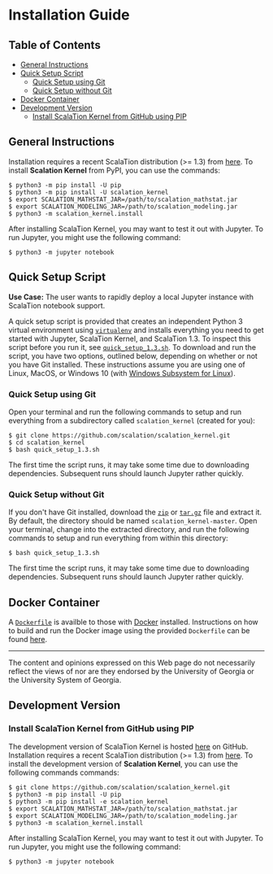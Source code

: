 # Installation Guide

## Table of Contents

<!-- toc -->

- [General Instructions](#general-instructions)
- [Quick Setup Script](#quick-setup-script)
  * [Quick Setup using Git](#quick-setup-using-git)
  * [Quick Setup without Git](#quick-setup-without-git)
- [Docker Container](#docker-container)
- [Development Version](#development-version)
  * [Install ScalaTion Kernel from GitHub using PIP](#install-scalation-kernel-from-github-using-pip)

<!-- tocstop -->

## General Instructions

Installation requires a recent ScalaTion distribution (>= 1.3) from
[here](http://cobweb.cs.uga.edu/~jam/scalation.html). To install
**Scalation Kernel** from PyPI, you can use the commands:

```
$ python3 -m pip install -U pip
$ python3 -m pip install -U scalation_kernel
$ export SCALATION_MATHSTAT_JAR=/path/to/scalation_mathstat.jar
$ export SCALATION_MODELING_JAR=/path/to/scalation_modeling.jar
$ python3 -m scalation_kernel.install
```

After installing ScalaTion Kernel, you may want to test it out
with Jupyter. To run Jupyter, you might use the following command:

```
$ python3 -m jupyter notebook
```

## Quick Setup Script

**Use Case:** The user wants to rapidly deploy a local Jupyter instance with 
ScalaTion notebook support.

A quick setup script is provided that creates an independent Python 3 virtual 
environment using [`virtualenv`](https://virtualenv.pypa.io/en/stable/) and 
installs everything you need to get started with Jupyter, ScalaTion Kernel,
and ScalaTion 1.3. To inspect this script before you run it, see
[`quick_setup_1.3.sh`](quick_setup_1.3.sh). To download and run the script, you
have two options, outlined below, depending on whether or not you have Git 
installed. These instructions assume you are using one of Linux, MacOS, or 
Windows 10 (with 
[Windows Subsystem for Linux](https://msdn.microsoft.com/en-us/commandline/wsl/about)).

### Quick Setup using Git

Open your terminal and run the following commands to setup and run everything
from a subdirectory called `scalation_kernel` (created for you):
```
$ git clone https://github.com/scalation/scalation_kernel.git
$ cd scalation_kernel
$ bash quick_setup_1.3.sh
```
The first time the script runs, it may take some time due to downloading
dependencies. Subsequent runs should launch Jupyter rather quickly.

### Quick Setup without Git

If you don't have Git installed, download the 
[`zip`](https://github.com/scalation/scalation_kernel/archive/master.zip) or
[`tar.gz`](https://github.com/scalation/scalation_kernel/archive/master.tar.gz)
file and extract it. By default, the directory should be named 
`scalation_kernel-master`. Open your terminal, change into the extracted
directory, and run the following commands to setup and run everything
from within this directory:
```
$ bash quick_setup_1.3.sh
```
The first time the script runs, it may take some time due to downloading
dependencies. Subsequent runs should launch Jupyter rather quickly.

## Docker Container

A [`Dockerfile`](docker/Dockerfile) is availble to those with [Docker](https://www.docker.com) installed.
Instructions on how to build and run the Docker image using the provided `Dockerfile` can be found [here](docker).

<hr>
The content and opinions expressed on this Web page do not necessarily reflect
the views of nor are they endorsed by the University of Georgia or the
University System of Georgia.

## Development Version

### Install ScalaTion Kernel from GitHub using PIP

The development version of ScalaTion Kernel is hosted [here](https://github.com/scalation/scalation_kernel/) on GitHub.
Installation requires a recent ScalaTion distribution (>= 1.3) from
[here](http://cobweb.cs.uga.edu/~jam/scalation.html). To install
the development version of **Scalation Kernel**, you can use the
following commands commands:

```
$ git clone https://github.com/scalation/scalation_kernel.git
$ python3 -m pip install -U pip
$ python3 -m pip install -e scalation_kernel
$ export SCALATION_MATHSTAT_JAR=/path/to/scalation_mathstat.jar
$ export SCALATION_MODELING_JAR=/path/to/scalation_modeling.jar
$ python3 -m scalation_kernel.install
```

After installing ScalaTion Kernel, you may want to test it out
with Jupyter. To run Jupyter, you might use the following command:

```
$ python3 -m jupyter notebook
```



